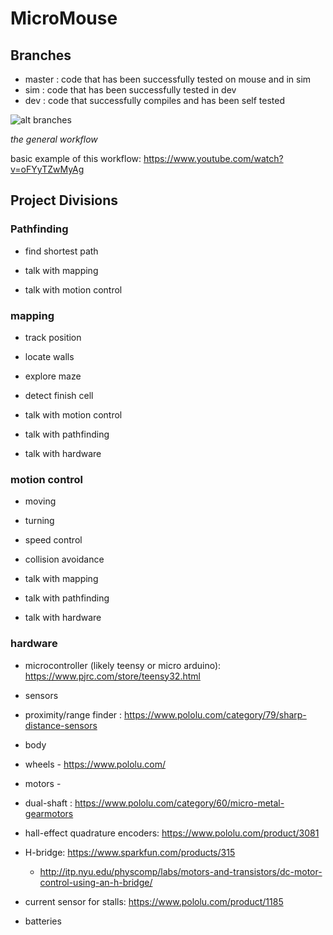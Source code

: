 # MicroMouse #

## Branches
* master : code that has been successfully tested on mouse and in sim
* sim : code that has been successfully tested in dev
* dev : code that successfully compiles and has been self tested

![alt branches](http://srjcscheduler.com/screenshots/2FG.png)

*the general workflow*


basic example of this workflow: https://www.youtube.com/watch?v=oFYyTZwMyAg

## Project Divisions

### Pathfinding

* find shortest path

* talk with mapping

* talk with motion control

### mapping

* track position

* locate walls

* explore maze

* detect finish cell

* talk with motion control

* talk with pathfinding

* talk with hardware

### motion control

* moving

* turning

* speed control

* collision avoidance

* talk with mapping

* talk with pathfinding

* talk with hardware

### hardware


* microcontroller (likely teensy or micro arduino): https://www.pjrc.com/store/teensy32.html

* sensors
 * proximity/range finder : https://www.pololu.com/category/79/sharp-distance-sensors

* body

* wheels - https://www.pololu.com/  

* motors -  
 * dual-shaft : https://www.pololu.com/category/60/micro-metal-gearmotors
 * hall-effect quadrature encoders: https://www.pololu.com/product/3081
 * H-bridge: https://www.sparkfun.com/products/315
   * http://itp.nyu.edu/physcomp/labs/motors-and-transistors/dc-motor-control-using-an-h-bridge/
 * current sensor for stalls: https://www.pololu.com/product/1185

* batteries
